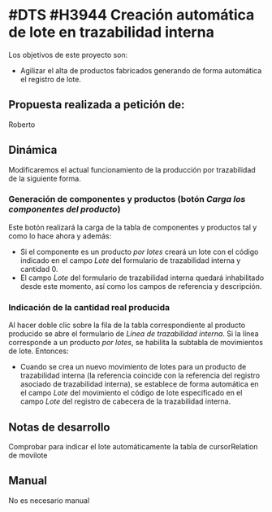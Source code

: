 # #DTS #H3944 Creación automática de lote en trazabilidad interna

Los objetivos de este proyecto son:
+ Agilizar el alta de productos fabricados generando de forma automática el registro de lote.

## Propuesta realizada a petición de:
Roberto

## Dinámica
Modificaremos el actual funcionamiento de la producción por trazabilidad de la siguiente forma.

### Generación de componentes y productos (botón *Carga los componentes del producto*)
Este botón realizará la carga de la tabla de componentes y productos tal y como lo hace ahora y además:
+ Si el componente es un producto *por lotes* creará un lote con el código indicado en el campo *Lote* del formulario de trazabilidad interna y cantidad 0.
+ El campo *Lote* del formulario de trazabilidad interna quedará inhabilitado desde este momento, así como los campos de referencia y descripción.

### Indicación de la cantidad real producida
Al hacer doble clic sobre la fila de la tabla correspondiente al producto producido se abre el formulario de *Línea de trazabilidad interna*. Si la línea corresponde a un producto *por lotes*, se habilita la subtabla de movimientos de lote. Entonces:
+ Cuando se crea un nuevo movimiento de lotes para un producto de trazabilidad interna (la referencia coincide con la referencia del registro asociado de trazabilidad interna), se establece de forma automática en el campo *Lote* del movimiento el código de lote especificado en el campo *Lote* del registro de cabecera de la trazabilidad interna.

## Notas de desarrollo
Comprobar para indicar el lote automáticamente la tabla de cursorRelation de movilote

## Manual
No es necesario manual
